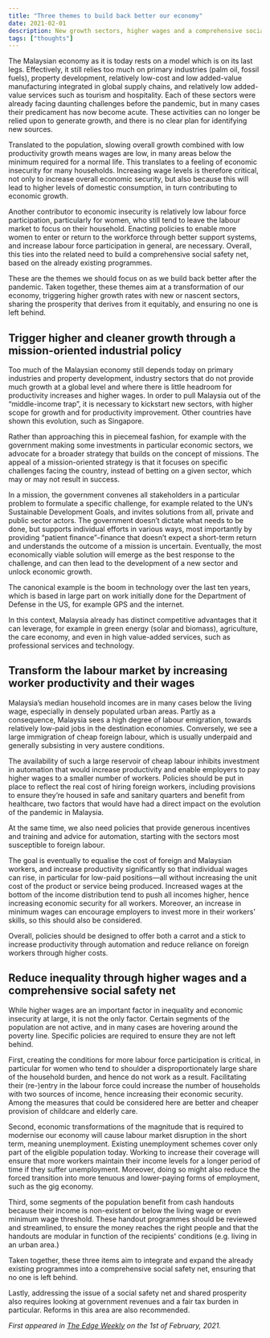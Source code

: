 ```yaml
---
title: "Three themes to build back better our economy"
date: 2021-02-01
description: New growth sectors, higher wages and a comprehensive social safety net are the three themes we should focus on to build back better after the pandemic. Taken together, the aim is to transform our economy, triggering higher growth rates, sharing the prosperity that derives from it equitably, and ensuring no one is left behind.
tags: ["thoughts"]
---
```


The Malaysian economy as it is today rests on a model which is on its last legs. Effectively, it still relies too much on primary industries (palm oil, fossil fuels), property development, relatively low-cost and low added-value manufacturing integrated in global supply chains, and relatively low added-value services such as tourism and hospitality. Each of these sectors were already facing daunting challenges before the pandemic, but in many cases their predicament has now become acute. These activities can no longer be relied upon to generate  growth, and there is no clear plan for identifying new sources.

Translated to the population, slowing overall growth combined with low productivity growth means wages are low, in many areas below the minimum required for a normal life. This translates to a feeling of economic insecurity for many households. Increasing wage levels is therefore critical, not only to increase overall economic security, but also because this will lead to higher levels of domestic consumption, in turn contributing to economic growth.

Another contributor to economic insecurity is relatively low labour force participation, particularly for women, who still tend to leave the labour market to focus on their household. Enacting policies to enable more women to enter or return to the workforce through better support systems, and increase labour force participation in general, are necessary. Overall, this ties into the related need to build a comprehensive social safety net, based on the already existing programmes.

These are the themes we should focus on as we build back better after the pandemic. Taken together, these themes aim at a transformation of our economy, triggering higher growth rates with new or nascent sectors, sharing the prosperity that derives from it equitably, and ensuring no one is left behind.

## Trigger higher and cleaner growth through a mission-oriented industrial policy

Too much of the Malaysian economy still depends today on primary industries and property development, industry sectors that do not provide much growth at a global level and where there is little headroom for productivity increases and higher wages. In order to pull Malaysia out of the “middle-income trap”, it is necessary to kickstart new sectors, with higher scope for growth and for productivity improvement. Other countries have shown this evolution, such as Singapore.

Rather than approaching this in piecemeal fashion, for example with the government making some investments in particular economic sectors, we advocate for a broader strategy that builds on the concept of missions. The appeal of a mission-oriented strategy is that it focuses on specific challenges facing the country, instead of betting on a given sector, which may or may not result in success.

In a mission, the government convenes all stakeholders in a particular problem to formulate a specific challenge, for example related to the UN’s Sustainable Development Goals, and invites solutions from all, private and public sector actors. The government doesn’t dictate what needs to be done, but supports individual efforts in various ways, most importantly by providing “patient finance”–finance that doesn’t expect a short-term return and understands the outcome of a mission is uncertain. Eventually, the most economically viable solution will emerge as the best response to the challenge, and can then lead to the development of a new sector and unlock economic growth.

The canonical example is the boom in technology over the last ten years, which is based in large part on work initially done for the Department of Defense in the US, for example GPS and the internet.

In this context, Malaysia already has distinct competitive advantages that it can leverage, for example in green energy (solar and biomass), agriculture, the care economy, and even in high value-added services, such as professional services and technology.

## Transform the labour market by increasing worker productivity and their wages

Malaysia’s median household incomes are in many cases below the living wage, especially in densely populated urban areas. Partly as a consequence, Malaysia sees a high degree of labour emigration, towards relatively low-paid jobs in the destination economies. Conversely, we see a large immigration of cheap foreign labour, which is usually underpaid and generally subsisting in very austere conditions.

The availability of such a large reservoir of cheap labour inhibits investment in automation that would increase productivity and enable employers to pay higher wages to a smaller number of workers. Policies should be put in place to reflect the real cost of hiring foreign workers, including provisions to ensure they’re housed in safe and sanitary quarters and benefit from healthcare, two factors that would have had a direct impact on the evolution of the pandemic in Malaysia.

At the same time, we also need policies that provide generous incentives and training and advice for automation, starting with the sectors most susceptible to foreign labour.

The goal is eventually to equalise the cost of foreign and Malaysian workers, and increase productivity significantly so that individual wages can rise, in particular for low-paid positions—all without increasing the unit cost of the product or service being produced. Increased wages at the bottom of the income distribution tend to push all incomes higher, hence increasing economic security for all workers. Moreover, an increase in minimum wages can encourage employers to invest more in their workers’ skills, so this should also be considered.

Overall, policies should be designed to offer both a carrot and a stick to increase productivity through automation and reduce reliance on foreign workers through higher costs.

## Reduce inequality through higher wages and a comprehensive social safety net

While higher wages are an important factor in inequality and economic insecurity at large, it is not the only factor. Certain segments of the population are not active, and in many cases are hovering around the poverty line. Specific policies are required to ensure they are not left behind.

First, creating the conditions for more labour force participation is critical, in particular for women who tend to shoulder a disproportionately large share of the household burden, and hence do not work as a result. Facilitating their (re-)entry in the labour force could increase the number of households with two sources of income, hence increasing their economic security. Among the measures that could be considered here are better and cheaper provision of childcare and elderly care.

Second, economic transformations of the magnitude that is required to modernise our economy will cause labour market disruption in the short term, meaning unemployment. Existing unemployment schemes cover only part of the eligible population today. Working to increase their coverage will ensure that more workers maintain their income levels for a longer period of time if they suffer unemployment. Moreover, doing so might also reduce the forced transition into more tenuous and lower-paying forms of employment, such as the gig economy.

Third, some segments of the population benefit from cash handouts because their income is non-existent or below the living wage or even minimum wage threshold. These handout programmes should be reviewed and streamlined, to ensure the money reaches the right people and that the handouts are modular in function of the recipients' conditions (e.g. living in an urban area.)

Taken together, these three items aim to integrate and expand the already existing programmes into a comprehensive social safety net, ensuring that no one is left behind.

Lastly, addressing the issue of a social safety net and shared prosperity also requires looking at government revenues and a fair tax burden in particular. Reforms in this area are also recommended.

_First appeared in [The Edge Weekly](https://www.theedgemarkets.com/article/my-say-three-themes-build-back-better-our-economy) on the 1st of February, 2021._
